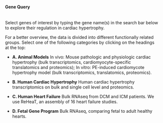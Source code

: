 #### Gene Query

<br>Select genes of interest by typing the gene name(s) in the search bar below to explore their regulation in cardiac hypertrophy.</br>

For a better overview, the data is divided into different functionally related groups.
Select one of the following categories by clicking on the headings at the top:


- **A. Animal Models**
In vivo: Mouse pathologic and physiologic cardiac hypertrophy (bulk transcriptomics, cardiomyocyte-specific translatomics and proteomics);
In vitro: PE-induced cardiomycote hypertrophy model (bulk transcriptomics, translatomics, proteomics).

- **B. Human Cardiac Hypertrophy**
Human cardiac hypertrophy transcriptomics on bulk and single cell level and proteomics.

- **C. Human Heart Failure**
Bulk RNAseq from DCM and ICM patients. We use ReHeaT, an assembly of 16 heart failure studies.

- **D. Fetal Gene Program**
Bulk RNAseq, comparing fetal to adult healthy hearts.

